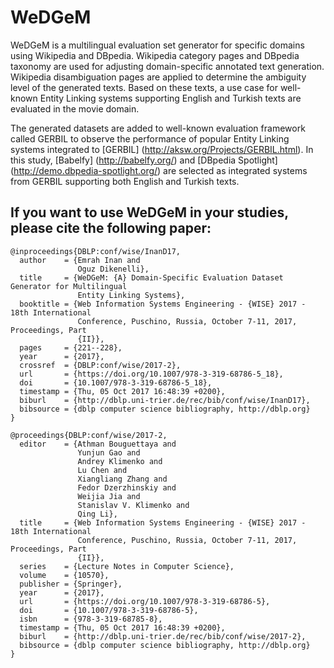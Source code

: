 # WeDGeM

WeDGeM is a multilingual evaluation set generator for specific domains using Wikipedia and DBpedia. Wikipedia category pages and DBpedia taxonomy are used for adjusting domain-specific annotated text generation. Wikipedia disambiguation pages are applied to determine the ambiguity level of the generated texts. Based on these texts, a use case for well-known Entity Linking systems supporting English and Turkish texts are evaluated in the movie domain.

The generated datasets are added to well-known evaluation framework called GERBIL to observe the performance of popular Entity Linking systems integrated to [GERBIL] (http://aksw.org/Projects/GERBIL.html). In this study, [Babelfy] (http://babelfy.org/) and [DBpedia Spotlight] (http://demo.dbpedia-spotlight.org/) are selected as integrated systems from GERBIL supporting both English and Turkish texts.

## If you want to use WeDGeM in your studies, please cite the following paper:

```
@inproceedings{DBLP:conf/wise/InanD17,
  author    = {Emrah Inan and
               Oguz Dikenelli},
  title     = {WeDGeM: {A} Domain-Specific Evaluation Dataset Generator for Multilingual
               Entity Linking Systems},
  booktitle = {Web Information Systems Engineering - {WISE} 2017 - 18th International
               Conference, Puschino, Russia, October 7-11, 2017, Proceedings, Part
               {II}},
  pages     = {221--228},
  year      = {2017},
  crossref  = {DBLP:conf/wise/2017-2},
  url       = {https://doi.org/10.1007/978-3-319-68786-5_18},
  doi       = {10.1007/978-3-319-68786-5_18},
  timestamp = {Thu, 05 Oct 2017 16:48:39 +0200},
  biburl    = {http://dblp.uni-trier.de/rec/bib/conf/wise/InanD17},
  bibsource = {dblp computer science bibliography, http://dblp.org}
}
```

```
@proceedings{DBLP:conf/wise/2017-2,
  editor    = {Athman Bouguettaya and
               Yunjun Gao and
               Andrey Klimenko and
               Lu Chen and
               Xiangliang Zhang and
               Fedor Dzerzhinskiy and
               Weijia Jia and
               Stanislav V. Klimenko and
               Qing Li},
  title     = {Web Information Systems Engineering - {WISE} 2017 - 18th International
               Conference, Puschino, Russia, October 7-11, 2017, Proceedings, Part
               {II}},
  series    = {Lecture Notes in Computer Science},
  volume    = {10570},
  publisher = {Springer},
  year      = {2017},
  url       = {https://doi.org/10.1007/978-3-319-68786-5},
  doi       = {10.1007/978-3-319-68786-5},
  isbn      = {978-3-319-68785-8},
  timestamp = {Thu, 05 Oct 2017 16:48:39 +0200},
  biburl    = {http://dblp.uni-trier.de/rec/bib/conf/wise/2017-2},
  bibsource = {dblp computer science bibliography, http://dblp.org}
}
```
